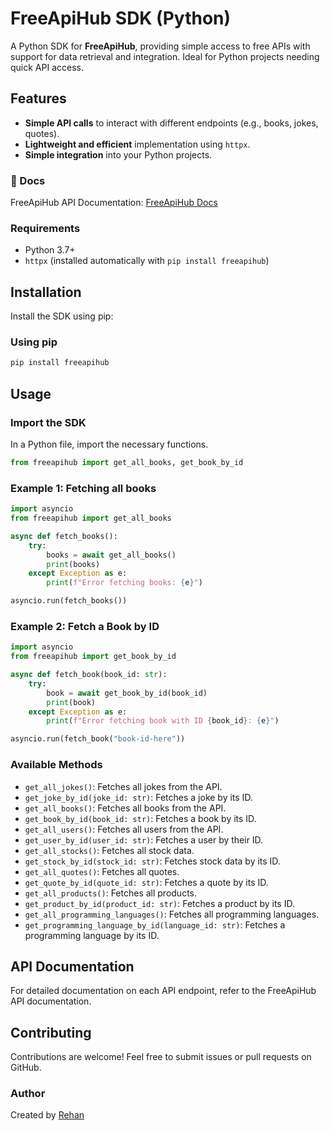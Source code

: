 # FreeApiHub SDK (Python)

A Python SDK for **FreeApiHub**, providing simple access to free APIs with support for data retrieval and integration. Ideal for Python projects needing quick API access.

## Features

- **Simple API calls** to interact with different endpoints (e.g., books, jokes, quotes).
- **Lightweight and efficient** implementation using `httpx`.
- **Simple integration** into your Python projects.

### 🚀 Docs  
FreeApiHub API Documentation: [FreeApiHub Docs](https://freeapi-hub.vercel.app/docs)  

### Requirements

- Python 3.7+
- `httpx` (installed automatically with `pip install freeapihub`)


## Installation

Install the SDK using pip:

### Using pip

```bash
pip install freeapihub
```

## Usage

### Import the SDK

In a Python file, import the necessary functions.

```python
from freeapihub import get_all_books, get_book_by_id
```

### Example 1: Fetching all books

```python
import asyncio
from freeapihub import get_all_books

async def fetch_books():
    try:
        books = await get_all_books()
        print(books)
    except Exception as e:
        print(f"Error fetching books: {e}")

asyncio.run(fetch_books())

```

### Example 2: Fetch a Book by ID

```python
import asyncio
from freeapihub import get_book_by_id

async def fetch_book(book_id: str):
    try:
        book = await get_book_by_id(book_id)
        print(book)
    except Exception as e:
        print(f"Error fetching book with ID {book_id}: {e}")

asyncio.run(fetch_book("book-id-here"))
```

### Available Methods

- `get_all_jokes()`: Fetches all jokes from the API.
- `get_joke_by_id(joke_id: str)`: Fetches a joke by its ID.
- `get_all_books()`: Fetches all books from the API.
- `get_book_by_id(book_id: str)`: Fetches a book by its ID.
- `get_all_users()`: Fetches all users from the API.
- `get_user_by_id(user_id: str)`: Fetches a user by their ID.
- `get_all_stocks()`: Fetches all stock data.
- `get_stock_by_id(stock_id: str)`: Fetches stock data by its ID.
- `get_all_quotes()`: Fetches all quotes.
- `get_quote_by_id(quote_id: str)`: Fetches a quote by its ID.
- `get_all_products()`: Fetches all products.
- `get_product_by_id(product_id: str)`: Fetches a product by its ID.
- `get_all_programming_languages()`: Fetches all programming languages.
- `get_programming_language_by_id(language_id: str)`: Fetches a programming language by its ID.

## API Documentation

For detailed documentation on each API endpoint, refer to the FreeApiHub API documentation.

## Contributing

Contributions are welcome! Feel free to submit issues or pull requests on GitHub.


### Author

Created by [Rehan](https://github.com/rehan-adi)
